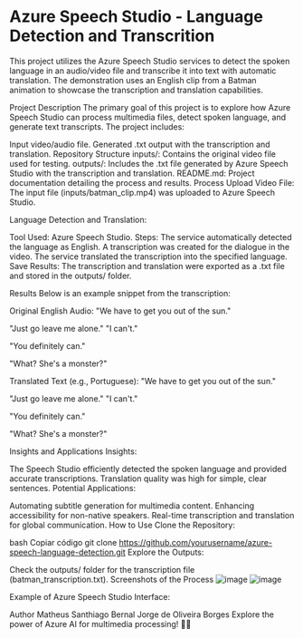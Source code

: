 # Azure Speech Studio - Language Detection and Transcrition
This project utilizes the Azure Speech Studio services to detect the spoken language in an audio/video file and transcribe it into text with automatic translation. The demonstration uses an English clip from a Batman animation to showcase the transcription and translation capabilities.

Project Description
The primary goal of this project is to explore how Azure Speech Studio can process multimedia files, detect spoken language, and generate text transcripts. The project includes:

Input video/audio file.
Generated .txt output with the transcription and translation.
Repository Structure
inputs/: Contains the original video file used for testing.
outputs/: Includes the .txt file generated by Azure Speech Studio with the transcription and translation.
README.md: Project documentation detailing the process and results.
Process
Upload Video File: The input file (inputs/batman_clip.mp4) was uploaded to Azure Speech Studio.

Language Detection and Translation:

Tool Used: Azure Speech Studio.
Steps:
The service automatically detected the language as English.
A transcription was created for the dialogue in the video.
The service translated the transcription into the specified language.
Save Results: The transcription and translation were exported as a .txt file and stored in the outputs/ folder.

Results
Below is an example snippet from the transcription:

Original English Audio:
"We have to get you out of the sun."

"Just go leave me alone." 
"I can't." 

"You definitely can."

"What? She's a monster?"

Translated Text (e.g., Portuguese):
"We have to get you out of the sun."

"Just go leave me alone." 
"I can't." 

"You definitely can."

"What? She's a monster?"

Insights and Applications
Insights:

The Speech Studio efficiently detected the spoken language and provided accurate transcriptions.
Translation quality was high for simple, clear sentences.
Potential Applications:

Automating subtitle generation for multimedia content.
Enhancing accessibility for non-native speakers.
Real-time transcription and translation for global communication.
How to Use
Clone the Repository:

bash
Copiar código
git clone https://github.com/yourusername/azure-speech-language-detection.git
Explore the Outputs:

Check the outputs/ folder for the transcription file (batman_transcription.txt).
Screenshots of the Process
![image](https://github.com/user-attachments/assets/99452df0-73b0-4f7d-ba45-0d3f78bee3ba)
![image](https://github.com/user-attachments/assets/66249d1c-12c4-49cf-97d5-cabc754e1cbb)

Example of Azure Speech Studio Interface:

Author
Matheus Santhiago Bernal Jorge de Oliveira Borges
Explore the power of Azure AI for multimedia processing! 🎥✨
